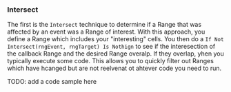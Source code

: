 ### Intersect

The first is the `Intersect` technique to determine if a Range that was affected by an event was a Range of interest. With this approach, you define a Range which includes your "interesting" cells. You then do a `If Not Intersect(rngEvent, rngTarget) Is Nothign` to see if the interesection of the callback Range and the desired Range overalp. If they overlap, yhen you typically execute some code. This allows you to quickly filter out Ranges which have hcanged but are not reelvenat ot ahtever code you need to run.

TODO: add a code sample here
